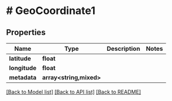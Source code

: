 # # GeoCoordinate1

## Properties

Name | Type | Description | Notes
------------ | ------------- | ------------- | -------------
**latitude** | **float** |  |
**longitude** | **float** |  |
**metadata** | **array<string,mixed>** |  |

[[Back to Model list]](../../README.md#models) [[Back to API list]](../../README.md#endpoints) [[Back to README]](../../README.md)
